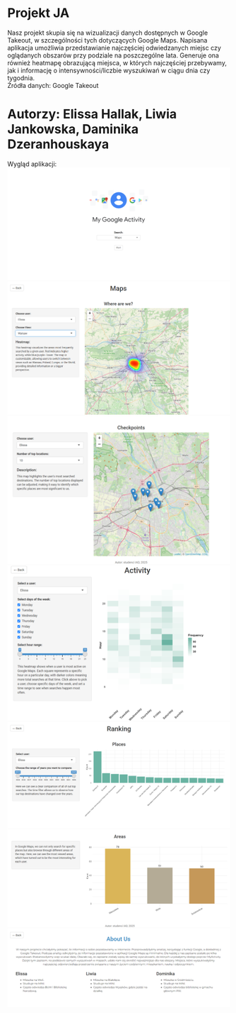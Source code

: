 # Projekt JA
Nasz projekt skupia się na wizualizacji danych dostępnych w Google Takeout, w szczególności tych dotyczących Google Maps. Napisana aplikacja umożliwia przedstawianie najczęściej odwiedzanych miejsc czy oglądanych obszarów przy podziale na poszczególne lata. Generuje ona również heatmapę obrazującą miejsca, w których najczęściej przebywamy, jak i informację o intensywności/liczbie wyszukiwań w ciągu dnia czy tygodnia.  
Źródła danych: Google Takeout
# Autorzy: Elissa Hallak, Liwia Jankowska, Daminika Dzeranhouskaya
Wygląd aplikacji:
![Przykładowy obrazek](screens_app/main_page.png) 
![Przykładowy obrazek](screens_app/maps.png)
![Przykładowy obrazek](screens_app/checkpoints.png)
![Przykładowy obrazek](screens_app/activity.png)
![Przykładowy obrazek](screens_app/ranking.png)
![Przykładowy obrazek](screens_app/areas.png)
![Przykładowy obrazek](screens_app/about_us.png)
